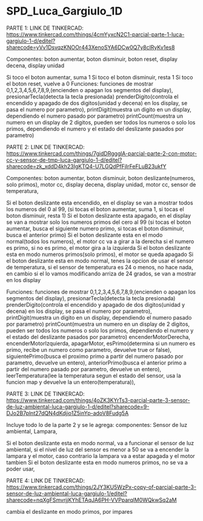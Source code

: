 # SPD_Luca_Gargiulo_1D
PARTE 1: 
LINK DE TINKERCAD: https://www.tinkercad.com/things/4cmYyxcN2C1-parcial-parte-1-luca-gargiulo-1-d/editel?sharecode=yVv1DsvqzKNOOr443XenoSYA6DCw0Q7y8clRyKv1es8

Componentes: boton aumentar, boton disminuir, boton reset, display decena, display unidad

Si toco el boton aumentar, suma 1
Si toco el boton disminuir,  resta 1
Si toco el boton reset, vuelve a 0
Funciones:
funciones de mostrar 0,1,2,3,4,5,6,7,8,9,(encienden o apagan los segmentos del display),
presionarTecla(detecta la tecla presionada)
prenderDigito(controla el encendido y apagado de dos digitos(unidad y decena) en los display, se pasa el numero por parametro),
printDigit(muestra un digito en un display, dependiendo el numero pasado por parametro)
printCount(muestra un numero en un display de 2 digitos, pueden ser todos los numeros o solo los primos, dependiendo el numero y el estado del deslizante pasados por parametro)

PARTE 2:
LINK DE TINKERCAD: https://www.tinkercad.com/things/7gidDRggglA-parcial-parte-2-con-motor-cc-y-sensor-de-tmp-luca-gargiulo-1-d/editel?sharecode=zk_xddD4kh23IgKTQ4-U7LGQdPfFjIrFeFLuB23ukfY

Componentes: boton aumentar, boton disminuir, boton deslizante(numeros, solo primos), motor cc, display decena, display unidad, motor cc, sensor de temperatura,

Si el boton deslizante esta encendido, en el display se van a mostrar todos los numeros del 0 al 99, (si tocas el boton aumentar, suma 1, si tocas el boton disminuir, resta 1)
Si el boton deslizante esta apagado, en el display se van a mostrar solo los numeros primos del cero al 99 (si tocas el boton aumentar, busca el siguiente numero primo, si tocas el boton disminuir, busca el anterior primo)
Si el  boton deslizante esta en el modo normal(todos los numeros), el motor cc va a girar a la derecha si el numero es primo, si no es primo, el motor gira a la izquierda
Si el boton deslizante esta en modo numeros primos(solo primos), el motor se queda apagado
Si el boton deslizante esta en modo normal, tenes la opcion de usar el sensor de temperatura, si el sensor de temperatura es 24 o menos, no hace nada, en cambio si el lo vamos modificando arriza de 24 grados, se van a mostrar en los display 

Funciones: 
funciones de mostrar 0,1,2,3,4,5,6,7,8,9,(encienden o apagan los segmentos del display),
presionarTecla(detecta la tecla presionada)
prenderDigito(controla el encendido y apagado de dos digitos(unidad y decena) en los display, se pasa el numero por parametro),
printDigit(muestra un digito en un display, dependiendo el numero pasado por parametro)
printCount(muestra un numero en un display de 2 digitos, pueden ser todos los numeros o solo los primos, dependiendo el numero y el estado del deslizante pasados por parametro)
encenderMotorDerecha, 
encenderMotorIzquierda, 
apagarMotor, 
esPrimo(determina si un numero es primo, recibe un numero como parametro, devuelve true or false),
siguientePrimo(busca el proximo primo a partir del numero pasado por parametro, devuelve un entero),
anteriorPrimo(busca el anterior primo a partir del numero pasado por parametro, devuelve un entero),
leerTemperatura(lee la temperatura segun el estado del sensor, usa la funcion map y devuelve la un entero(temperatura)),


PARTE 3:
LINK DE TINKERCAD: https://www.tinkercad.com/things/4oZK3KYrTs3-parcial-parte-3-sensor-de-luz-ambiental-luca-gargiulo-1-d/editel?sharecode=9-DJo2B7plnt27dQN4dKdjio1Z5inYp-adoV8Fudg5A

Incluye todo lo de la parte 2 y se le agrega:
componentes: Sensor de luz ambiental, Lampara,

Si el boton deslizante esta en modo normal, va a funcionar el sensor de luz ambiental, si el nivel de luz del sensor es menor a 50 se va a encender la lampara y el motor, caso contrario la lampara va a estar apagada y el motor tambien
Si el boton deslizante esta en modo numeros primos, no se va a poder usar,

PARTE 4:
LINK DE TINKERCAD: https://www.tinkercad.com/things/2JY3KU5WzPx-copy-of-parcial-parte-3-sensor-de-luz-ambiental-luca-gargiulo-1/editel?sharecode=nqXgFSmvrjjKYhETAqJA6PH-VVPparqlM0WQkwSq2aM

cambia el deslizante en modo primos, por impares
